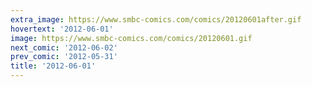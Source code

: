 ```yaml
---
extra_image: https://www.smbc-comics.com/comics/20120601after.gif
hovertext: '2012-06-01'
image: https://www.smbc-comics.com/comics/20120601.gif
next_comic: '2012-06-02'
prev_comic: '2012-05-31'
title: '2012-06-01'
---
```


